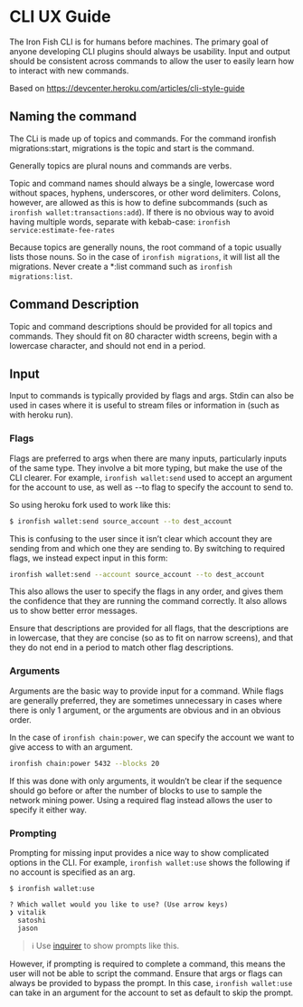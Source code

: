 # CLI UX Guide

The Iron Fish CLI is for humans before machines. The primary goal of anyone developing CLI plugins should always be usability. Input and output should be consistent across commands to allow the user to easily learn how to interact with new commands.

Based on https://devcenter.heroku.com/articles/cli-style-guide

## Naming the command
The CLi is made up of topics and commands. For the command ironfish migrations:start, migrations is the topic and start is the command.

Generally topics are plural nouns and commands are verbs.

Topic and command names should always be a single, lowercase word without spaces, hyphens, underscores, or other word delimiters. Colons, however, are allowed as this is how to define subcommands (such as `ironfish wallet:transactions:add`). If there is no obvious way to avoid having multiple words, separate with kebab-case: `ironfish service:estimate-fee-rates`

Because topics are generally nouns, the root command of a topic usually lists those nouns. So in the case of `ironfish migrations`, it will list all the migrations. Never create a *:list command such as `ironfish migrations:list`.

## Command Description
Topic and command descriptions should be provided for all topics and commands. They should fit on 80 character width screens, begin with a lowercase character, and should not end in a period.

## Input
Input to commands is typically provided by flags and args. Stdin can also be used in cases where it is useful to stream files or information in (such as with heroku run).

### Flags

Flags are preferred to args when there are many inputs, particularly inputs of the same type. They involve a bit more typing, but make the use of the CLI clearer. For example, `ironfish wallet:send` used to accept an argument for the account to use, as well as --to flag to specify the account to send to.

So using heroku fork used to work like this:

```bash
$ ironfish wallet:send source_account --to dest_account
```

This is confusing to the user since it isn’t clear which account they are sending from and which one they are sending to. By switching to required flags, we instead expect input in this form:

```bash
ironfish wallet:send --account source_account --to dest_account
```

This also allows the user to specify the flags in any order, and gives them the confidence that they are running the command correctly. It also allows us to show better error messages.

Ensure that descriptions are provided for all flags, that the descriptions are in lowercase, that they are concise (so as to fit on narrow screens), and that they do not end in a period to match other flag descriptions.


### Arguments
Arguments are the basic way to provide input for a command. While flags are generally preferred, they are sometimes unnecessary in cases where there is only 1 argument, or the arguments are obvious and in an obvious order.

In the case of `ironfish chain:power`, we can specify the account we want to give access to with an argument.

```bash
ironfish chain:power 5432 --blocks 20
```

If this was done with only arguments, it wouldn’t be clear if the sequence should go before or after the number of blocks to use to sample the network mining power. Using a required flag instead allows the user to specify it either way.

### Prompting
Prompting for missing input provides a nice way to show complicated options in the CLI. For example, `ironfish wallet:use` shows the following if no account is specified as an arg.

```
$ ironfish wallet:use

? Which wallet would you like to use? (Use arrow keys)
❯ vitalik
  satoshi
  jason
```

> ℹ️ Use [inquirer](https://github.com/sboudrias/Inquirer.js) to show prompts like this.

However, if prompting is required to complete a command, this means the user will not be able to script the command. Ensure that args or flags can always be provided to bypass the prompt. In this case, `ironfish wallet:use` can take in an argument for the account to set as default to skip the prompt.
